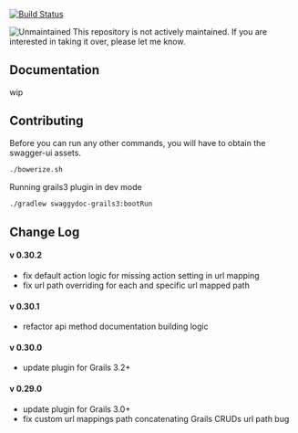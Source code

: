 
[![Build Status](https://travis-ci.org/binlecode/swaggydoc.svg?branch=dev-g3.0)](https://travis-ci.org/binlecode/swaggydoc)

![Unmaintained](https://img.shields.io/badge/status-unmaintained-yellow.svg) This repository is not actively maintained. If you are interested in taking it over, please let me know.

## Documentation

wip

## Contributing

Before you can run any other commands, you will have to obtain the swagger-ui assets.

```bash
./bowerize.sh
```

Running grails3 plugin in dev mode
```bash
./gradlew swaggydoc-grails3:bootRun
```

## Change Log

#### v 0.30.2
* fix default action logic for missing action setting in url mapping
* fix url path overriding for each and specific url mapped path

#### v 0.30.1
* refactor api method documentation building logic

#### v 0.30.0
* update plugin for Grails 3.2+

#### v 0.29.0
* update plugin for Grails 3.0+
* fix custom url mappings path concatenating Grails CRUDs url path bug 




